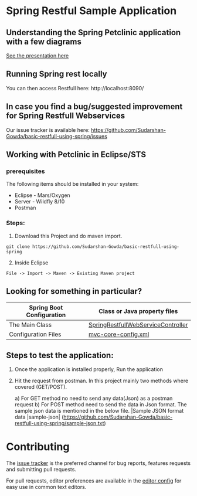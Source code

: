 # Spring Restful Sample Application 

## Understanding the Spring Petclinic application with a few diagrams
<a href="https://speakerdeck.com/michaelisvy/spring-petclinic-sample-application">See the presentation here</a>

## Running Spring rest locally

You can then access Restfull here: http://localhost:8090/

## In case you find a bug/suggested improvement for Spring Restfull Webservices
Our issue tracker is available here: https://github.com/Sudarshan-Gowda/basic-restfull-using-spring/issues


## Working with Petclinic in Eclipse/STS

### prerequisites
The following items should be installed in your system:
* Eclipse - Mars/Oxygen
* Server - Wildfly 8/10
* Postman

### Steps:

1) Download this Project and do maven import.
```
git clone https://github.com/Sudarshan-Gowda/basic-restfull-using-spring
```
2) Inside Eclipse
```
File -> Import -> Maven -> Existing Maven project
```


## Looking for something in particular?

|Spring Boot Configuration | Class or Java property files  |
|--------------------------|---|
|The Main Class | [SpringRestfullWebServiceController](https://github.com/Sudarshan-Gowda/basic-restfull-using-spring/src/main/java/com/star/sud/web/SpringRestfullWebServiceController.java) |
|Configuration Files | [mvc-core-config.xml](https://github.com/Sudarshan-Gowda/basic-restfull-using-spring/src/main/resources/spring) |


## Steps to test the application:

1) Once the application is installed properly, Run the application
2) Hit the request from postman. In this project mainly two methods where covered (GET/POST).
	
	a) For GET method no need to send any data(Json) as a postman request
	b) For POST method need to send the data in Json format. The sample json data is mentioned in the below file.
	   |Sample JSON format data |sample-json| (https://github.com/Sudarshan-Gowda/basic-restfull-using-spring/sample-json.txt)
   
# Contributing

The [issue tracker](https://github.com/Sudarshan-Gowda/basic-restfull-using-spring/issues) is the preferred channel for bug reports, features requests and submitting pull requests.

For pull requests, editor preferences are available in the [editor config](.editorconfig) for easy use in common text editors. 

